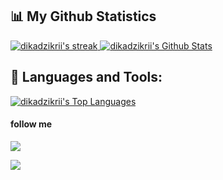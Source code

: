 ## 📊 My Github Statistics

<a href="https://github.com/dikadzikrii">
<img alt="dikadzikrii's streak" src="https://github-readme-streak-stats.herokuapp.com/?user=dikadzikrii&show_icons=true&count_private=true&theme=react&hide_border=true&bg_color=0D1117"/>
</a>

<a href="https://github.com/dikadzikrii">
<img alt="dikadzikrii's Github Stats" src="https://github-readme-stats.vercel.app/api?username=dikadzikrii&show_icons=true&count_private=true&theme=react&hide_border=true&bg_color=0D1117" />
</a>


## 🚀 Languages and Tools:

<a href="https://github.com/dikadzikrii">
<img alt="dikadzikrii's Top Languages" src="https://github-readme-stats.vercel.app/api/top-langs/?username=dikadzikrii&langs_count=8&count_private=true&layout=compact&theme=react&hide_border=true&bg_color=0D1117" />
</a>

#### **follow me**

<p align = "center">

[<img src="https://img.shields.io/badge/facebook-%2312100E.svg?&style=for-the-badge&logo=facebook&logoColor=white&color=black" />](https://www.facebook.com/DIKA.DZIKRI.P)

[<img src="https://img.shields.io/badge/instagram-%2312100E.svg?&style=for-the-badge&logo=instagram&logoColor=white&color=black" />](https://instagram.com/dikadzikrii)

</p>
<!--
**dikadzikrii/dikadzikrii** is a ✨ _special_ ✨ repository because its `README.md` (this file) appears on your GitHub profile.

Here are some ideas to get you started:

- 🔭 I’m currently working on ...
- 🌱 I’m currently learning ...
- 👯 I’m looking to collaborate on ...
- 🤔 I’m looking for help with ...
- 💬 Ask me about ...
- 📫 How to reach me: ...
- 😄 Pronouns: ...
- ⚡ Fun fact: ...
-->
